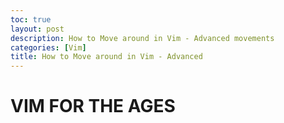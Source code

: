 ```yaml
---
toc: true
layout: post
description: How to Move around in Vim - Advanced movements
categories: [Vim]
title: How to Move around in Vim - Advanced
---
```



# VIM FOR THE AGES
